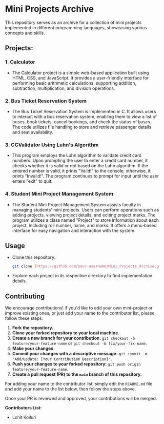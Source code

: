 # Mini Projects Archive

This repository serves as an archive for a collection of mini projects implemented in different programming languages, showcasing various concepts and skills.

## Projects:

### 1. Calculator

-   The Calculator project is a simple web-based application built using HTML, CSS, and JavaScript. It provides a user-friendly interface for performing basic arithmetic calculations, supporting addition, subtraction, multiplication, and division operations.

### 2. Bus Ticket Reservation System

-   The Bus Ticket Reservation System is implemented in C. It allows users to interact with a bus reservation system, enabling them to view a list of buses, book tickets, cancel bookings, and check the status of buses. The code utilizes file handling to store and retrieve passenger details and seat availability.

### 3. CCValidator Using Luhn's Algorithm

-   This program employs the Luhn algorithm to validate credit card numbers. Upon prompting the user to enter a credit card number, it checks whether it is valid or not based on the Luhn algorithm. If the entered number is valid, it prints "Valid!" to the console; otherwise, it prints "Invalid!". The program continues to prompt for input until the user enters "exit" to quit.

### 4. Student Mini Project Management System

-   The Student Mini Project Management System assists faculty in managing students' mini projects. Users can perform operations such as adding projects, viewing project details, and editing project marks. The program utilizes a class named "Project" to store information about each project, including roll number, name, and marks. It offers a menu-based interface for easy navigation and interaction with the system.

## Usage

-   Clone this repository:

    ```bash
    git clone [https://github.com/your-username/Mini_Projects_Archive.git](https://github.com/your-username/Mini_Projects_Archive.git)
    ```

-   Explore each project in its respective directory to find implementation details.

## Contributing

We encourage contributions! If you'd like to add your own mini-project or improve existing ones, or just add your name to the contributor list, please follow these steps:

1.  **Fork the repository.**
2.  **Clone your forked repository to your local machine.**
3.  **Create a new branch for your contribution:** `git checkout -b feature/your-feature-name` or `git checkout -b fix/your-fix-name`.
4.  **Make your changes.**
5.  **Commit your changes with a descriptive message:** `git commit -m "Add/Update: [Your Contribution Description]"`.
6.  **Push your changes to your forked repository:** `git push origin feature/your-feature-name`.
7.  **Create a pull request (PR) to the `main` branch of this repository.**

For adding your name to the contributor list, simply edit the `README.md` file and add your name to the list below, then follow the steps above.

Once your PR is reviewed and approved, your contributions will be merged.

**Contributors List:**

-   Lohit Kolluri
